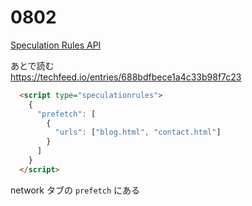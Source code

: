 # 0802

[Speculation Rules API](https://developer.mozilla.org/en-US/docs/Web/API/Speculation_Rules_API)

あとで読む  
https://techfeed.io/entries/688bdfbece1a4c33b98f7c23

```html
  <script type="speculationrules">
    {
      "prefetch": [
        {
          "urls": ["blog.html", "contact.html"]
        }
      ]
    }
  </script>
```

network タブの `prefetch` にある
